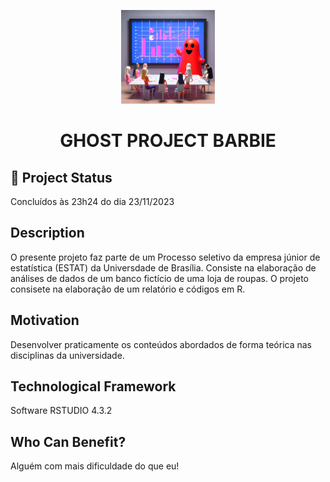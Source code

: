 <p align="center">
  <img src="ghost_ai.jpeg" alt="GHOST PROJECT BARBIE" width="150">
</p>
<h1 align="center"><strong>GHOST PROJECT BARBIE</strong></h1>


## 🚧 Project Status

Concluídos às 23h24 do dia 23/11/2023

## Description

O presente projeto faz parte de um Processo seletivo da empresa júnior de estatística (ESTAT) da Universdade de Brasília. Consiste na elaboração de análises de dados de um banco fictício de uma loja de roupas. O projeto consisete na elaboração de um relatório e códigos em R.

## Motivation

Desenvolver praticamente os conteúdos abordados de forma teórica nas disciplinas da universidade.

## Technological Framework

Software RSTUDIO 4.3.2

## Who Can Benefit?

Alguém com mais dificuldade do que eu!

